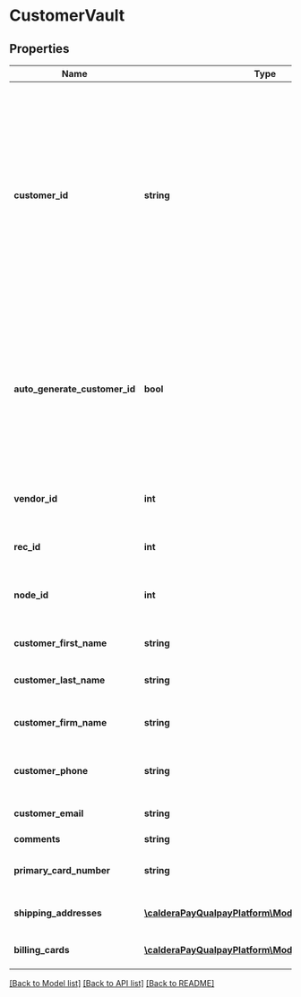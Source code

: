 # CustomerVault

## Properties
Name | Type | Description | Notes
------------ | ------------- | ------------- | -------------
**customer_id** | **string** | Unique ID established by merchant to identify a customer. The customer ID can be used to add subscriptions   using the Recurring Billing API or make payments using the Payment Gateway API. Once established, this ID cannot be udpated. This field is case sensitive. Only letters and numbers are allowed in a Customer ID.&lt;br&gt;&lt;strong&gt;Maximum Length: &lt;/strong&gt;32&lt;br&gt;&lt;strong&gt;Conditional Requirement: &lt;/strong&gt;Required if auto_generate_customer_id is false | [optional] 
**auto_generate_customer_id** | **bool** | Boolean flag that indicates if customer id should be auto generated. Applicable only when adding a customer. When set to true, Qualpay will generate a unique  customer id. The generated customer_id will be returned in the response. Save this id to manage the customer through Vault API. &lt;br&gt;&lt;strong&gt;Default: &lt;/strong&gt;false | [optional] 
**vendor_id** | **int** | Identifies the vendor to which this request applies. Applicable only if this request is on behalf of another merchant. | [optional] 
**rec_id** | **int** | Unique Internal ID generated by Qualpay to identify a Vault Customer. | [optional] 
**node_id** | **int** | The Node to which the merchant belongs. For Customer record, this refers to the Qualpay supplied Merchant ID. | [optional] 
**customer_first_name** | **string** | Customer&#39;s First Name.&lt;br&gt;&lt;strong&gt;Maximum Length: &lt;/strong&gt;32 | [optional] 
**customer_last_name** | **string** | Customer&#39;s Last Name.&lt;br&gt;&lt;strong&gt;Maximum Length: &lt;/strong&gt;32 | [optional] 
**customer_firm_name** | **string** | Customer Business name if applicable. &lt;br&gt;&lt;strong&gt;Maximum Length: &lt;/strong&gt;64 | [optional] 
**customer_phone** | **string** | Customer&#39;s Phone Number.&lt;br&gt;&lt;strong&gt;Maximum Length: &lt;/strong&gt;16 | [optional] 
**customer_email** | **string** | Customer&#39;s Email address. &lt;br&gt;&lt;strong&gt;Maximum Length: &lt;/strong&gt;64 | [optional] 
**comments** | **string** | Comment | [optional] 
**primary_card_number** | **string** | Default Card Number for this customer. This card number is used for subscription payments. | [optional] 
**shipping_addresses** | [**\calderaPayQualpayPlatform\Model\ShippingAddress[]**](ShippingAddress.md) | Array of shipping addresses. If this field is not an array, it is ignored. | [optional] 
**billing_cards** | [**\calderaPayQualpayPlatform\Model\BillingCard[]**](BillingCard.md) | Array of Billing Cards. If this field is not an array, it is ignored. | [optional] 

[[Back to Model list]](../README.md#documentation-for-models) [[Back to API list]](../README.md#documentation-for-api-endpoints) [[Back to README]](../README.md)


